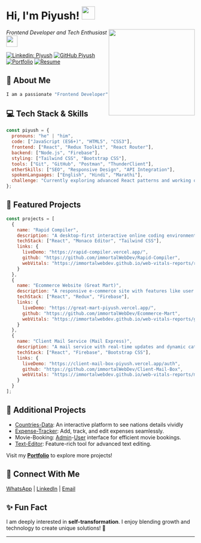 # Hi, I'm Piyush! <img src="https://media0.giphy.com/media/eNAsjO55tPbgaor7ma/giphy.gif?cid=6c09b9520xrtc3u0zk574kj6fokty3nmbx7xhaj966m9hskt&ep=v1_stickers_search&rid=giphy.gif&ct=s" width="35">

<img align='right' src="https://media.giphy.com/media/jRf5fsn8G6YaogAWxn/giphy.gif" width="230" style="vertical-align: middle">

<em>Frontend Developer and Tech Enthusiast <img src="https://media4.giphy.com/media/2Ygy0khwewLgMSYM0t/giphy.gif?cid=6c09b952i0ugkq21gv7xu5zcnmscmfvcyq8hmzglqg7vlmxf&ep=v1_internal_gif_by_id&rid=giphy.gif&ct=s" width="30" style="vertical-align: middle"></em>

[![Linkedin: Piyush](https://img.shields.io/badge/-Piyush-blue?style=flat-square&logo=Linkedin&logoColor=white&link=https://www.linkedin.com/in/immortalwebdev/)](https://www.linkedin.com/in/immortalwebdev/)
[![GitHub Piyush](https://img.shields.io/badge/GitHub-immortalWebDev-black?style=flat-square&logo=github)](https://github.com/immortalWebDev)
[![Portfolio](https://img.shields.io/badge/Portfolio-visit-green)](https://web-portfolio-piyush.vercel.app/)
[![Resume](https://img.shields.io/badge/Resume-View-orange)](https://www.snapit.tech/pgbadgujar007/5w3jtzcp1e)

## 📖 About Me

```javascript
I am a passionate "Frontend Developer" from India, dedicated to building interactive and scalable web applications. I specialize in modern web technologies, with a focus on user-friendly designs and seamless functionality. Currently, I am transitioning into full-stack development, coming from a freelancing background in the film industry, where I primarily worked on "content creation" for "Instagram" accounts and "WordPress" websites. I am thoroughly enjoying this exciting transition.
```


## 💻 Tech Stack & Skills

```javascript
const piyush = {
  pronouns: "he" | "him",
  code: ["JavaScript (ES6+)", "HTML5", "CSS3"],
  frontend: ["React", "Redux Toolkit", "React Router"],
  backend: ["Node.js", "Firebase"],
  styling: ["Tailwind CSS", "Bootstrap CSS"],
  tools: ["Git", "GitHub", "Postman", "ThunderClient"],
  otherSkills: ["SEO", "Responsive Design", "API Integration"],
  spokenLanguages: ["English", "Hindi", "Marathi"],
  challenge: "Currently exploring advanced React patterns and working on full-stack projects!"
};
```

## 🌟 Featured Projects

```javascript
const projects = [
  {
    name: "Rapid Compiler",
    description: "A desktop-first interactive online coding environment supporting multiple programming languages with syntax highlighting.",
    techStack: ["React", "Monaco Editor", "Tailwind CSS"],
    links: {
      liveDemo: "https://rapid-compiler.vercel.app/",
      github: "https://github.com/immortalWebDev/Rapid-Compiler",
      webVitals: "https://immortalwebdev.github.io/web-vitals-reports/rapidCompiler/rapidCompiler.html"
    }
  },
  {
    name: "Ecommerce Website (Great Mart)",
    description: "A responsive e-commerce site with features like user authentication, product filtering, and a real-time cart.",
    techStack: ["React", "Redux", "Firebase"],
    links: {
      liveDemo: "https://great-mart-piyush.vercel.app/",
      github: "https://github.com/immortalWebDev/Ecommerce-Mart",
      webVitals: "https://immortalwebdev.github.io/web-vitals-reports/greatMart/greatMart.html"
    }
  },
  {
    name: "Client Mail Service (Mail Express)",
    description: "A mail service with real-time updates and dynamic categorization. Secured with DOM-Purify and Firebase Authentication.",
    techStack: ["React", "Firebase", "Bootstrap CSS"],
    links: {
      liveDemo: "https://client-mail-box-piyush.vercel.app/auth",
      github: "https://github.com/immortalWebDev/Client-Mail-Box",
      webVitals: "https://immortalwebdev.github.io/web-vitals-reports/mailExpress/mailExpress.html"
    }
  }
];
```

## 📂 Additional Projects

- [Countries-Data](https://countries-data-piyush.vercel.app/):  An interactive platform to see nations details vividly
- [Expense-Tracker](https://countries-data-piyush.vercel.app/): Add, track, and edit expenses seamlessly.
- Movie-Booking: [Admin]()-[User]() interface for efficient movie bookings.
- [Text-Editor](https://text-master-piyush-immortalwebdevs-projects.vercel.app/): Feature-rich tool for advanced text editing.

Visit my **[Portfolio](https://web-portfolio-piyush.vercel.app/)** to explore more projects!



## 🔗 Connect With Me

[WhatsApp](https://api.whatsapp.com/send/?phone=7774835449&text&type=phone_number&app_absent=0) | [LinkedIn](https://www.linkedin.com/in/immortalwebdev/) | [Email](mailto:pgbadgujar007@gmail.com)



## ✨ Fun Fact

I am deeply interested in **self-transformation**. I enjoy blending growth and technology to create unique solutions! 🌟

---